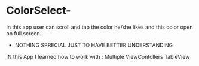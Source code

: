 # ColorSelect-
In this app user can scroll and tap the color he/she likes and this color open on full screen.


- NOTHING SPRECIAL JUST TO HAVE BETTER UNDERSTANDING 


IN this App I learned how to work with :
Multiple ViewContollers
TableView
